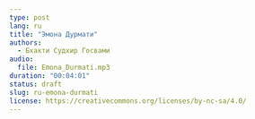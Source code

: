 ```yaml
---
type: post
lang: ru
title: "Эмона Дурмати"
authors:
  - Бхакти Судхир Госвами
audio:
  file: Emona_Durmati.mp3
duration: "00:04:01"
status: draft
slug: ru-emona-durmati
license: https://creativecommons.org/licenses/by-nc-sa/4.0/
---
```


